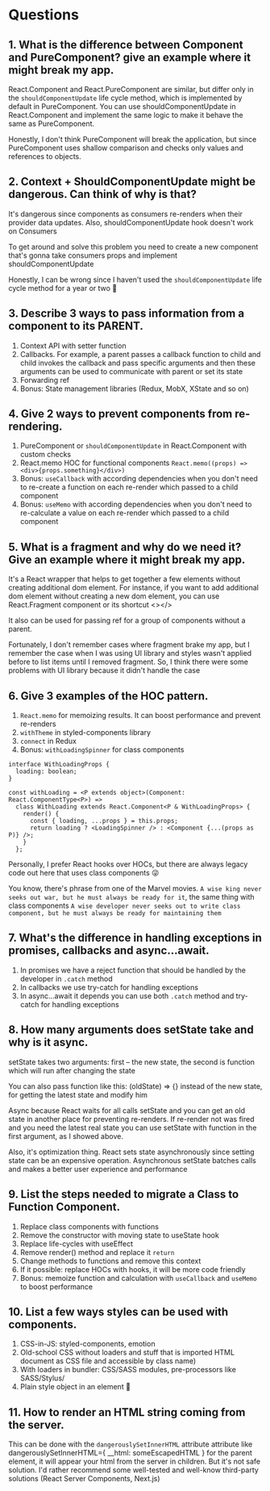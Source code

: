 # Questions

## 1. What is the difference between Component and PureComponent? give an example where it might break my app.

React.Component and React.PureComponent are similar, but differ only in the `shouldComponentUpdate` life cycle method, which is implemented by default in PureComponent. You can use shouldComponentUpdate in React.Component and implement the same logic to make it behave the same as PureComponent.

Honestly, I don't think PureComponent will break the application, but since PureComponent uses shallow comparison and checks only values and references to objects.

## 2. Context + ShouldComponentUpdate might be dangerous. Can think of why is that?

It's dangerous since components as consumers re-renders when their provider data updates. Also, shouldComponentUpdate hook doesn't work on Consumers

To get around and solve this problem you need to create a new component that's gonna take consumers props and implement shouldComponentUpdate

Honestly, I can be wrong since I haven't used the `shouldComponentUpdate` life cycle method for a year or two 🙂

## 3. Describe 3 ways to pass information from a component to its PARENT.

1. Context API with setter function
2. Callbacks. For example, a parent passes a callback function to child and child invokes the callback and pass specific arguments and then these arguments can be used to communicate with parent or set its state
3. Forwarding ref
4. Bonus: State management libraries (Redux, MobX, XState and so on)

## 4. Give 2 ways to prevent components from re-rendering.

1. PureComponent or `shouldComponentUpdate` in React.Component with custom checks
2. React.memo HOC for functional components `React.memo((props) => <div>{props.something}</div>)`
3. Bonus: `useCallback` with according dependencies when you don't need to re-create a function on each re-render which passed to a child component
4. Bonus: `useMemo` with according dependencies when you don't need to re-calculate a value on each re-render which passed to a child component

## 5. What is a fragment and why do we need it? Give an example where it might break my app.

It's a React wrapper that helps to get together a few elements without creating additional dom element. For instance, if you want to add additional dom element without creating a new dom element, you can use React.Fragment component or its shortcut <></>

It also can be used for passing ref for a group of components without a parent.

Fortunately, I don't remember cases where fragment brake my app, but I remember the case when I was using UI library and styles wasn't applied before to list items until I removed fragment. So, I think there were some problems with UI library because it didn't handle the case

## 6. Give 3 examples of the HOC pattern.

1. `React.memo` for memoizing results. It can boost performance and prevent re-renders
2. `withTheme` in styled-components library
3. `connect` in Redux
4. Bonus: `withLoadingSpinner` for class components

```tsx
interface WithLoadingProps {
  loading: boolean;
}

const withLoading = <P extends object>(Component: React.ComponentType<P>) =>
  class WithLoading extends React.Component<P & WithLoadingProps> {
    render() {
      const { loading, ...props } = this.props;
      return loading ? <LoadingSpinner /> : <Component {...(props as P)} />;
    }
  };
```

Personally, I prefer React hooks over HOCs, but there are always legacy code out here that uses class components 😜

You know, there's phrase from one of the Marvel movies. `A wise king never seeks out war, but he must always be ready for it`, the same thing with class components `A wise developer never seeks out to write class component, but he must always be ready for maintaining them`

## 7. What's the difference in handling exceptions in promises, callbacks and async...await.

1. In promises we have a reject function that should be handled by the developer in `.catch` method
2. In callbacks we use try-catch for handling exceptions
3. In async...await it depends you can use both `.catch` method and try-catch for handling exceptions

## 8. How many arguments does setState take and why is it async.

setState takes two arguments: first – the new state, the second is function which will run after changing the state

You can also pass function like this: (oldState) => {} instead of the new state, for getting the latest state and modify him

Async because React waits for all calls setState and you can get an old state in another place for preventing re-renders. If re-render not was fired and you need the latest real state you can use setState with function in the first argument, as I showed above.

Also, it's optimization thing. React sets state asynchronously since setting state can be an expensive operation. Asynchronous setState batches calls and makes a better user experience and performance

## 9. List the steps needed to migrate a Class to Function Component.

1. Replace class components with functions
2. Remove the constructor with moving state to useState hook
3. Replace life-cycles with useEffect
4. Remove render() method and replace it `return`
5. Change methods to functions and remove this context
6. If it possible: replace HOCs with hooks, it will be more code friendly
7. Bonus: memoize function and calculation with `useCallback` and `useMemo` to boost performance

## 10. List a few ways styles can be used with components.

1. CSS-in-JS: styled-components, emotion
2. Old-school CSS without loaders and stuff that is imported HTML document as CSS file and accessible by class name)
3. With loaders in bundler: CSS/SASS modules, pre-processors like SASS/Stylus/
4. Plain style object in an element 🤪

## 11. How to render an HTML string coming from the server.

This can be done with the `dangerouslySetInnerHTML` attribute attribute like dangerouslySetInnerHTML={ \_\_html: someEscapedHTML } for the parent element, it will appear your html from the server in children. But it's not safe solution. I'd rather recommend some well-tested and well-know third-party solutions (React Server Components, Next.js)
